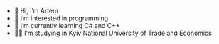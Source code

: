 - 👋 Hi, I’m Artem
- 👀 I’m interested in programming 
- 🌱 I’m currently learning C# and C++
- 👨‍🎓 I’m studying in Kyiv National University of Trade and Economics

<!---
artembikmaiev/artembikmaiev is a ✨ special ✨ repository because its `README.md` (this file) appears on your GitHub profile.
You can click the Preview link to take a look at your changes.
--->
